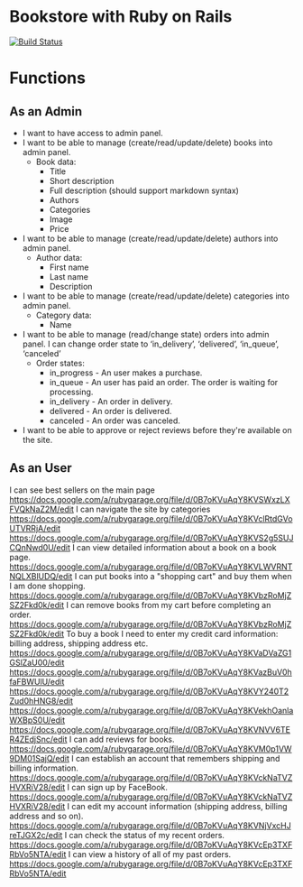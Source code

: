 # Bookstore with Ruby on Rails
[![Build Status](https://travis-ci.org/iSarCasm/bookstore.svg?branch=master)](https://travis-ci.org/iSarCasm/bookstore)

# Functions
## As an Admin
* I want to have access to admin panel.
* I want to be able to manage (create/read/update/delete) books into admin panel. 
  * Book data:
    * Title
    * Short description
    * Full description (should support markdown syntax)
    * Authors
    * Categories
    * Image
    * Price
* I want to be able to manage (create/read/update/delete) authors into admin panel.
  * Author data:
    * First name
    * Last name
    * Description
* I want to be able to manage (create/read/update/delete) categories into admin panel.
  * Category data:
    * Name
* I want to be able to manage (read/change state) orders into admin panel. I can change order state to ‘in_delivery’, ‘delivered’, ‘in_queue’, ‘canceled’
  * Order states:
    * in_progress - An user makes a purchase.
    * in_queue - An user has paid an order. The order is waiting for processing.
    * in_delivery - An order in delivery.
    * delivered - An order is delivered.
    * canceled - An order was canceled.
* I want to be able to approve or reject reviews before they're available on the site.

## As an User
I can see best sellers on the main page
https://docs.google.com/a/rubygarage.org/file/d/0B7oKVuAqY8KVSWxzLXFVQkNaZ2M/edit
I can navigate the site by categories
https://docs.google.com/a/rubygarage.org/file/d/0B7oKVuAqY8KVclRtdGVoUTVRRjA/edit
https://docs.google.com/a/rubygarage.org/file/d/0B7oKVuAqY8KVS2g5SUJCQnNwd0U/edit
I can view detailed information about a book on a book page.
https://docs.google.com/a/rubygarage.org/file/d/0B7oKVuAqY8KVLWVRNTNQLXBlUDQ/edit
I can put books into a "shopping cart" and buy them when I am done shopping.
https://docs.google.com/a/rubygarage.org/file/d/0B7oKVuAqY8KVbzRoMjZSZ2Fkd0k/edit
I can remove books from my cart before completing an order.
https://docs.google.com/a/rubygarage.org/file/d/0B7oKVuAqY8KVbzRoMjZSZ2Fkd0k/edit
To buy a book I need to enter my credit card information: billing address, shipping address etc.
https://docs.google.com/a/rubygarage.org/file/d/0B7oKVuAqY8KVaDVaZG1GSlZaU00/edit
https://docs.google.com/a/rubygarage.org/file/d/0B7oKVuAqY8KVazBuV0hfaFBWUlU/edit
https://docs.google.com/a/rubygarage.org/file/d/0B7oKVuAqY8KVY240T2Zud0hHNG8/edit
https://docs.google.com/a/rubygarage.org/file/d/0B7oKVuAqY8KVekhOanlaWXBpS0U/edit
https://docs.google.com/a/rubygarage.org/file/d/0B7oKVuAqY8KVNVV6TER4ZEdjSnc/edit
I can add reviews for books.
https://docs.google.com/a/rubygarage.org/file/d/0B7oKVuAqY8KVM0p1VW9DM01SajQ/edit
I can establish an account that remembers shipping and billing information.
https://docs.google.com/a/rubygarage.org/file/d/0B7oKVuAqY8KVckNaTVZHVXRiV28/edit
I can sign up by FaceBook.
https://docs.google.com/a/rubygarage.org/file/d/0B7oKVuAqY8KVckNaTVZHVXRiV28/edit
I can edit my account information (shipping address, billing address and so on).
https://docs.google.com/a/rubygarage.org/file/d/0B7oKVuAqY8KVNjVxcHJreTJGX2c/edit
I can check the status of my recent orders.
https://docs.google.com/a/rubygarage.org/file/d/0B7oKVuAqY8KVcEp3TXFRbVo5NTA/edit
I can view a history of all of my past orders.
https://docs.google.com/a/rubygarage.org/file/d/0B7oKVuAqY8KVcEp3TXFRbVo5NTA/edit
